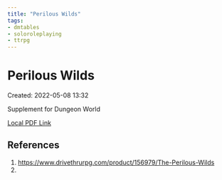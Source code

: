 ```yaml
---
title: "Perilous Wilds"
tags:
- dmtables
- soloroleplaying
- ttrpg
---
```


# Perilous Wilds
Created: 2022-05-08 13:32  

Supplement for Dungeon World  

[Local PDF Link](<G:\My Drive\Gam\Tabletop\Role Playing Games\Solo\dungeonworld-perilous-wilds.pdf>)

## References
1. https://www.drivethrurpg.com/product/156979/The-Perilous-Wilds
2. 

